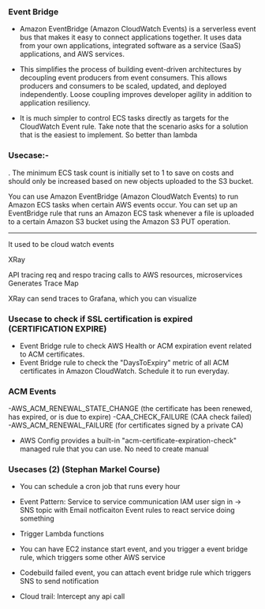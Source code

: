 ### Event Bridge

* Amazon EventBridge (Amazon CloudWatch Events) is a serverless event bus that makes it easy to connect applications together. It uses data from your own applications, integrated software as a service (SaaS) applications, and AWS services. 

* This simplifies the process of building event-driven architectures by decoupling event producers from event consumers. This allows producers and consumers to be scaled, updated, and deployed independently. Loose coupling improves developer agility in addition to application resiliency.

* It is much simpler to control ECS tasks directly as targets for the CloudWatch Event rule. Take note that the scenario asks for a solution that is the easiest to implement. So better than lambda


### Usecase:-
. The minimum ECS task count is initially set to 1 to save on costs and should only be increased based on new objects uploaded to the S3 bucket.

You can use Amazon EventBridge (Amazon CloudWatch Events) to run Amazon ECS tasks when certain AWS events occur. 
You can set up an EventBridge rule that runs an Amazon ECS task whenever a file is uploaded to a certain Amazon S3 bucket using the Amazon S3 PUT operation.

----------------------------------------------------------------------

It used to be cloud watch events

XRay

API tracing
    req and respo tracing
    calls to AWS resources, microservices
    Generates Trace Map

XRay can send traces to Grafana, which you can visualize

### Usecase to check if SSL certification is expired (CERTIFICATION EXPIRE)
- Event Bridge rule to check AWS Health or ACM expiration event related to ACM certificates.
- Event Bridge rule to check the "DaysToExpiry" metric of all ACM certificates in Amazon CloudWatch. Schedule it to run everyday.

### ACM Events

-AWS_ACM_RENEWAL_STATE_CHANGE (the certificate has been renewed, has expired, or is due to expire)
-CAA_CHECK_FAILURE (CAA check failed)
-AWS_ACM_RENEWAL_FAILURE (for certificates signed by a private CA)

* AWS Config provides a built-in "acm-certificate-expiration-check" managed rule that you can use. No need to create manual


### Usecases (2) (Stephan Markel Course)
- You can schedule a cron job that runs every hour

- Event Pattern: Service to service communication
    IAM user sign in -> SNS topic with Email notficaiton
    Event rules to react service doing something

- Trigger Lambda functions

- You can have EC2 instance start event, and you trigger a event bridge rule, which triggers some other AWS service

- Codebuild failed event, you can attach event bridge rule which triggers SNS to send notification

- Cloud trail: Intercept any api call

